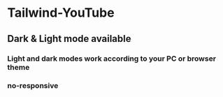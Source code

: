 # Tailwind-YouTube
## Dark & Light mode available
### Light and dark modes work according to your PC or browser theme
### no-responsive

